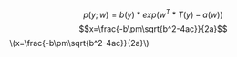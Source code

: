 <script type="text/javascript" src="http://cdn.mathjax.org/mathjax/latest/MathJax.js?config=default"></script>
$$
p(y;w)=b(y)*exp(w^{T}*T(y)-a(w))
$$
$$x=\frac{-b\pm\sqrt{b^2-4ac}}{2a}$$
\\(x=\frac{-b\pm\sqrt{b^2-4ac}}{2a}\\)
